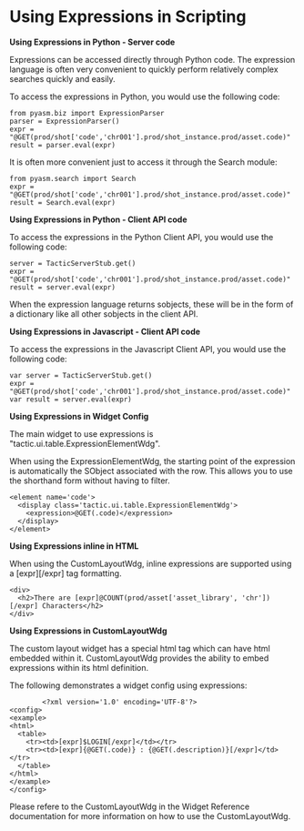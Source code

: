 # Using Expressions in Scripting

**Using Expressions in Python - Server code**

Expressions can be accessed directly through Python code. The expression
language is often very convenient to quickly perform relatively complex
searches quickly and easily.

To access the expressions in Python, you would use the following code:

    from pyasm.biz import ExpressionParser
    parser = ExpressionParser()
    expr = "@GET(prod/shot['code','chr001'].prod/shot_instance.prod/asset.code)"
    result = parser.eval(expr)

It is often more convenient just to access it through the Search module:

    from pyasm.search import Search
    expr = "@GET(prod/shot['code','chr001'].prod/shot_instance.prod/asset.code)"
    result = Search.eval(expr)

**Using Expressions in Python - Client API code**

To access the expressions in the Python Client API, you would use the
following code:

    server = TacticServerStub.get()
    expr = "@GET(prod/shot['code','chr001'].prod/shot_instance.prod/asset.code)"
    result = server.eval(expr)

When the expression language returns sobjects, these will be in the form
of a dictionary like all other sobjects in the client API.

**Using Expressions in Javascript - Client API code**

To access the expressions in the Javascript Client API, you would use
the following code:

    var server = TacticServerStub.get()
    expr = "@GET(prod/shot['code','chr001'].prod/shot_instance.prod/asset.code)"
    var result = server.eval(expr)

**Using Expressions in Widget Config**

The main widget to use expressions is
"tactic.ui.table.ExpressionElementWdg".

When using the ExpressionElementWdg, the starting point of the
expression is automatically the SObject associated with the row. This
allows you to use the shorthand form without having to filter.

    <element name='code'>
      <display class='tactic.ui.table.ExpressionElementWdg'>
        <expression>@GET(.code)</expression>
      </display>
    </element>

**Using Expressions inline in HTML**

When using the CustomLayoutWdg, inline expressions are supported using a
\[expr\]\[/expr\] tag formatting.

    <div>
      <h2>There are [expr]@COUNT(prod/asset['asset_library', 'chr'])[/expr] Characters</h2>
    </div>

**Using Expressions in CustomLayoutWdg**

The custom layout widget has a special html tag which can have html
embedded within it. CustomLayoutWdg provides the ability to embed
expressions within its html definition.

The following demonstrates a widget config using expressions:

            <?xml version='1.0' encoding='UTF-8'?>
    <config>
    <example>
    <html>
      <table>
        <tr><td>[expr]$LOGIN[/expr]</td></tr>
        <tr><td>[expr]{@GET(.code)} : {@GET(.description)}[/expr]</td></tr>
      </table>
    </html>
    </example>
    </config>

Please refere to the CustomLayoutWdg in the Widget Reference
documentation for more information on how to use the CustomLayoutWdg.
